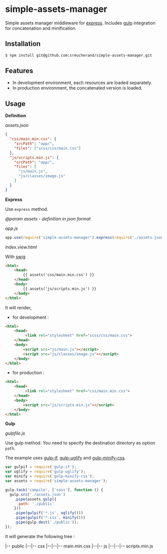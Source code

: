 # simple-assets-manager

Simple assets manager middleware for [express](https://github.com/strongloop/express). Includes [gulp](https://github.com/gulpjs/gulp) integration for concatenation and minification.

## Installation

```bash
$ npm install git@github.com:sreucherand/simple-assets-manager.git
```

## Features

- In development environment, each resources are loaded separately.
- In production environment, the concatenated version is loaded.

## Usage

**Definition**

*assets.json*

```json
{
  "css/main.min.css": {
    "srcPath": "app/",
    "files": ["scss/css/main.css"]
  },
  "js/scripts.min.js": {
    "srcPath": "app/",
    "files": [
      "js/main.js",
      "js/classes/image.js"
    ]
  }
}
```

**Express**

Use `express` method.

*@param assets - definition in json format*

*app.js*

```javascript
app.use(require('simple-assets-manager').express(require('./assets.json')));
```

*index.view.html*

With [swig](https://github.com/paularmstrong/swig)

```html
<html>
	<head>
		{{ assets('css/main.min.css') }}
	</head>
	<body>
		{{ assets('js/scripts.min.js') }}
	</body>
</html>
```

It will render,

- for development :

```html
<html>
	<head>
		 <link rel="stylesheet" href="scss/css/main.css">
	</head>
	<body>
		<script src="js/main.js"></script>
		<script src="js/classes/image.js"></script>
	</body>
</html>
```

- for production :

```html
<html>
	<head>
		 <link rel="stylesheet" href="css/main.min.css">
	</head>
	<body>
		<script src="js/scripts.min.js"></script>
	</body>
</html>
```

**Gulp**

*gulpfile.js*

Use gulp method. You need to specify the destination directory as option `path`.

The example uses [gulp-if](https://github.com/robrich/gulp-if), [gulp-uglify](https://github.com/terinjokes/gulp-uglify) and [gulp-minify-css](https://github.com/jonathanepollack/gulp-minify-css).

```javascript
var gulpif = require('gulp-if');
var uglify = require('gulp-uglify');
var minify = require('gulp-minify-css');
var assets = require('simple-assets-manager');

gulp.task('compile', ['sass'], function () {
  gulp.src('./assets.json')
    .pipe(assets.gulp({
      path: './public'
    }))
    .pipe(gulpif('*.js', uglify()))
    .pipe(gulpif('*.css', minify()))
    .pipe(gulp.dest('./public'));
});
```

It will generate the following tree :

|-- public
|--|-- css
|--|--|-- main.min.css
|--|-- js
|--|--|-- scripts.min.js
